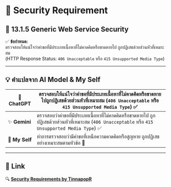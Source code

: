 # 🔐 Security Requirement

## 📌 13.1.5 Generic Web Service Security

✅ **ข้อกำหนด:**  
ตรวจสอบให้แน่ใจว่าคำขอที่มีประเภทเนื้อหาที่ไม่คาดคิดหรือขาดหายไป ถูกปฏิเสธด้วยส่วนหัวที่เหมาะสม  
(HTTP Response Status: `406 Unacceptable` หรือ `415 Unsupported Media Type`)

---

## 💡 คำแปลจาก AI Model & My Self

| 🤖 **ChatGPT**  | ตรวจสอบให้แน่ใจว่าคำขอที่มีประเภทเนื้อหาที่ไม่คาดคิดหรือขาดหายไปถูกปฏิเสธด้วยส่วนหัวที่เหมาะสม (`406 Unacceptable` หรือ `415 Unsupported Media Type`) ✅ |
|---------------|------------------------------------------------------------------------------------------------------------------------------------|
| ✨ **Gemini**  | ตรวจสอบว่าคำขอที่มีประเภทเนื้อหาที่ไม่คาดคิดหรือขาดหายไป ถูกปฏิเสธด้วยส่วนหัวที่เหมาะสม (`406 Unacceptable` หรือ `415 Unsupported Media Type`) ✅ |
| 🧠 **My Self** | ทำการตรวจสอบว่ามีคำขอที่เหนือความคาดคิดหรือสูญหาย ถูกปฏิเสธอย่างเหมาะสมตามหัวข้อ 💯 |

---

## 🔗 Link
🔍 **[Security Requirements by TinnapopR](https://tinnapop-1728.github.io/security-requirement)**

